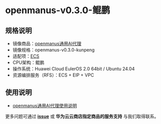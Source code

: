 # openmanus-v0.3.0-鲲鹏

## 规格说明

- 镜像商品：[openmanus通用AI代理]()
- 镜像规格：openmanus-v0.3.0-kunpeng
- 适配项：[ECS](https://support.huaweicloud.com/ecs/index.html)
- CPU架构：鲲鹏
- 操作系统：Huawei Cloud EulerOS 2.0 64bit / Ubuntu 24.04
- 资源编排服务（RFS）：ECS + EIP + VPC

## 使用说明

- [openmanus通用AI代理使用说明](./docs/usage_ZH.md)<br>

更多问题可通过 [**issue**](https://github.com/HuaweiCloudDeveloper/OpenManus-image/issues) 或 **华为云云商店指定商品的服务支持** 与我们取得联系。